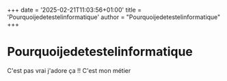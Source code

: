 +++
date = '2025-02-21T11:03:56+01:00'
title = 'Pourquoijedetestelinformatique'
author = "Pourquoijedetestelinformatique"
+++

# Pourquoijedetestelinformatique

C'est pas vrai j'adore ça !!
C'est mon métier

